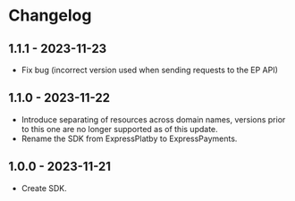# Changelog

## 1.1.1 - 2023-11-23
* Fix bug (incorrect version used when sending requests to the EP API)

## 1.1.0 - 2023-11-22
* Introduce separating of resources across domain names, versions prior to this one are no longer supported as of this update.
* Rename the SDK from ExpressPlatby to ExpressPayments.

## 1.0.0 - 2023-11-21
* Create SDK.
